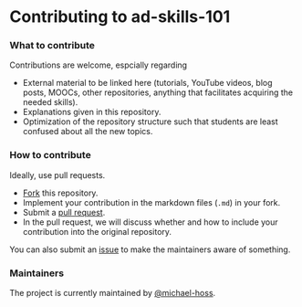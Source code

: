 # Contributing to ad-skills-101

### What to contribute

Contributions are welcome, espcially regarding
- External material to be linked here (tutorials, YouTube videos, blog posts, MOOCs, other repositories, anything that facilitates acquiring the needed skills).
- Explanations given in this repository.
- Optimization of the repository structure such that students are least confused about all the new topics.


### How to contribute

Ideally, use pull requests.
- [Fork](https://docs.github.com/en/github/getting-started-with-github/fork-a-repo) this repository.
- Implement your contribution in the markdown files (`.md`) in your fork.
- Submit a [pull request](https://docs.github.com/en/github/collaborating-with-issues-and-pull-requests/creating-a-pull-request). 
- In the pull request, we will discuss whether and how to include your contribution into the original repository.

You can also submit an [issue](https://github.com/michael-hoss/ad-skills-101/issues) to make the maintainers aware of something.


### Maintainers

The project is currently maintained by [@michael-hoss](https://github.com/michael-hoss).





